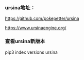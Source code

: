 
### ursina地址：
https://github.com/pokepetter/ursina

https://www.ursinaengine.org/


### 查看ursina新版本
pip3 index versions ursina